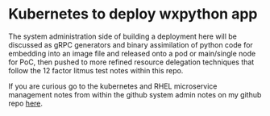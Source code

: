 # Kubernetes to deploy wxpython app 

The system administration side of building a deployment here will be discussed as gRPC generators and binary assimilation of python code for embedding into an image file and released onto a pod or main/single node for PoC, then pushed to more refined resource delegation techniques that follow the 12 factor litmus test notes within this repo.

If you are curious go to the kubernetes and RHEL microservice management notes from within the github system admin notes on my github repo [here]().
